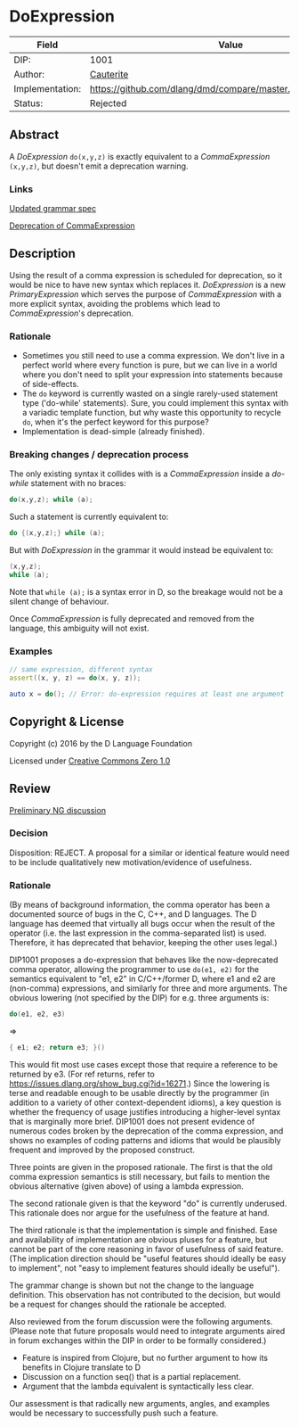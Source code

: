 # DoExpression

| Field           | Value                                                           |
|-----------------|-----------------------------------------------------------------|
| DIP:            | 1001                                                            |
| Author:         | [Cauterite](https://github.com/Cauterite)                       |
| Implementation: | https://github.com/dlang/dmd/compare/master...Cauterite:doExpr0 |
| Status:         | Rejected                                                        |

## Abstract

A *DoExpression* `do(x,y,z)` is exactly equivalent to a *CommaExpression* `(x,y,z)`, but
doesn't emit a deprecation warning.

### Links

[Updated grammar spec](https://github.com/dlang/dlang.org/compare/master...Cauterite:patch-1)

[Deprecation of CommaExpression](https://dlang.org/deprecate.html#Using%20the%20result%20of%20a%20comma%20expression)

## Description

Using the result of a comma expression is scheduled for deprecation, so it would be
nice to have new syntax which replaces it. *DoExpression* is a new *PrimaryExpression*
which serves the purpose of *CommaExpression* with a more explicit syntax, avoiding
the problems which lead to *CommaExpression*'s deprecation.

### Rationale

- Sometimes you still need to use a comma expression. We don't live in a perfect world where every function is pure,
but we can live in a world where you don't need to split your expression into statements because of side-effects.
- The `do` keyword is currently wasted on a single rarely-used statement type ('do-while' statements).
Sure, you could implement this syntax with a variadic template function,
but why waste this opportunity to recycle `do`, when it's the perfect keyword for this purpose?
- Implementation is dead-simple (already finished).

### Breaking changes / deprecation process

The only existing syntax it collides with is a *CommaExpression* inside a *do-while* statement with no braces:
```d
do(x,y,z); while (a);
```
Such a statement is currently equivalent to:
```d
do {(x,y,z);} while (a);
```
But with *DoExpression* in the grammar it would instead be equivalent to:
```d
(x,y,z);
while (a);
```
Note that `while (a);` is a syntax error in D, so the breakage would not be a silent change of behaviour.

Once *CommaExpression* is fully deprecated and removed from the language, this
ambiguity will not exist.

### Examples

```d
// same expression, different syntax
assert((x, y, z) == do(x, y, z));

auto x = do(); // Error: do-expression requires at least one argument
```

## Copyright & License

Copyright (c) 2016 by the D Language Foundation

Licensed under [Creative Commons Zero 1.0](https://creativecommons.org/publicdomain/zero/1.0/legalcode.txt)

## Review

[Preliminary NG discussion](http://forum.dlang.org/post/nqem7g$1hm6$1@digitalmars.com)

### Decision

Disposition: REJECT. A proposal for a similar or identical feature would need
to be include qualitatively new motivation/evidence of usefulness.

### Rationale

(By means of background information, the comma operator has been a documented
source of bugs in the C, C++, and D languages. The D language has deemed that
virtually all bugs occur when the result of the operator (i.e. the last
expression in the comma-separated list) is used. Therefore, it has deprecated
that behavior, keeping the other uses legal.)

DIP1001 proposes a do-expression that behaves like the now-deprecated comma
operator, allowing the programmer to use `do(e1, e2)` for the semantics
equivalent to "e1, e2" in C/C++/former D, where e1 and e2 are (non-comma)
expressions, and similarly for three and more arguments. The obvious lowering
(not specified by the DIP) for e.g. three arguments is:

```D
do(e1, e2, e3)
```
=>
```D
{ e1; e2; return e3; }()
```

This would fit most use cases except those that require a reference to be
returned by e3. (For ref returns, refer to
https://issues.dlang.org/show_bug.cgi?id=16271.) Since the lowering is terse
and readable enough to be usable directly by the programmer (in addition to a
variety of other context-dependent idioms), a key question is whether the
frequency of usage justifies introducing a higher-level syntax that is
marginally more brief. DIP1001 does not present evidence of numerous codes
broken by the deprecation of the comma expression, and shows no examples of
coding patterns and idioms that would be plausibly frequent and improved by the
proposed construct.

Three points are given in the proposed rationale. The first is that the old
comma expression semantics is still necessary, but fails to mention the obvious
alternative (given above) of using a lambda expression.

The second rationale given is that the keyword "do" is currently underused.
This rationale does nor argue for the usefulness of the feature at hand.

The third rationale is that the implementation is simple and finished. Ease and
availability of implementation are obvious pluses for a feature, but cannot be
part of the core reasoning in favor of usefulness of said feature. (The
implication direction should be "useful features should ideally be easy to
implement", not "easy to implement features should ideally be useful").

The grammar change is shown but not the change to the language definition. This
observation has not contributed to the decision, but would be a request for
changes should the rationale be accepted.

Also reviewed from the forum discussion were the following arguments. (Please
note that future proposals would need to integrate arguments aired in forum
exchanges within the DIP in order to be formally considered.)

- Feature is inspired from Clojure, but no further argument to how its benefits
  in Clojure translate to D
- Discussion on a function seq() that is a partial replacement.
- Argument that the lambda equivalent is syntactically less clear.

Our assessment is that radically new arguments, angles, and examples would be
necessary to successfully push such a feature.
